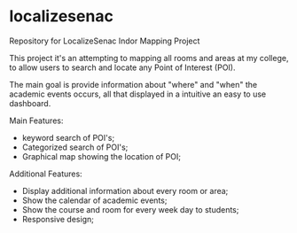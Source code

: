 # localizesenac
Repository for LocalizeSenac Indor Mapping Project

This project it's an attempting to mapping all rooms and areas at my college, to allow users to search and locate any Point of Interest (POI).
 
The main goal is provide information about "where" and "when" the academic events occurs, all that displayed in a intuitive an easy to use dashboard.

Main Features:

- keyword search of POI's;
- Categorized search of POI's;
- Graphical map showing the location of POI;

Additional Features:

- Display additional information about every room or area;
- Show the calendar of academic events;
- Show the course and room for every week day to students;
- Responsive design;



